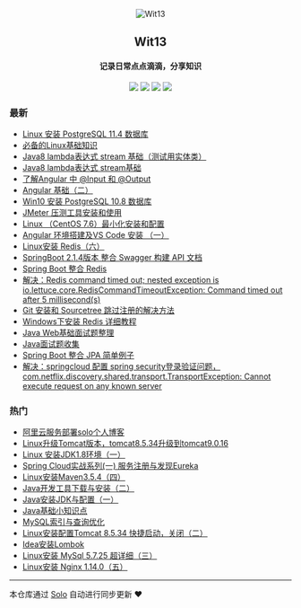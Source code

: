 <p align="center"><img alt="Wit13" src="https://avatars0.githubusercontent.com/u/25473724?s=400&u=126576524419d7855e0c28a809c0d0459a6fb8eb&v=4"></p><h2 align="center">
Wit13
</h2>

<h4 align="center">记录日常点点滴滴，分享知识</h4>
<p align="center"><a title="Wit13" target="_blank" href="https://github.com/Wit13/solo-blog"><img src="https://img.shields.io/github/last-commit/Wit13/solo-blog.svg?style=flat-square&color=FF9900"></a>
<a title="GitHub repo size in bytes" target="_blank" href="https://github.com/Wit13/solo-blog"><img src="https://img.shields.io/github/repo-size/Wit13/solo-blog.svg?style=flat-square"></a>
<a title="Solo Version" target="_blank" href="https://github.com/b3log/solo/releases"><img src="https://img.shields.io/badge/solo-3.6.3-f1e05a.svg?style=flat-square&color=blueviolet"></a>
<a title="Hits" target="_blank" href="https://github.com/b3log/hits"><img src="https://hits.b3log.org/Wit13/solo-blog.svg"></a></p>

### 最新

* [Linux 安装 PostgreSQL 11.4 数据库](http://witbolg.com/postgresql)
* [必备的Linux基础知识](http://witbolg.com/linux)
* [Java8 lambda表达式 stream 基础（测试用实体类）](http://witbolg.com/java8_lambda1_entity1)
* [Java8 lambda表达式 stream基础](http://witbolg.com/java8_lambda1)
* [了解Angular 中 @Input 和 @Output](http://witbolg.com/angular03)
* [Angular 基础（二）](http://witbolg.com/angular2)
* [Win10 安装 PostgreSQL 10.8 数据库](http://witbolg.com/postgresql1)
* [JMeter 压测工具安装和使用](http://witbolg.com/jmeter_01)
* [Linux （CentOS 7.6）最小化安装和配置](http://witbolg.com/linux_min1)
* [Angular 环境搭建及VS Code 安装 （一）](http://witbolg.com/angular1)
* [Linux安装 Redis（六）](http://witbolg.com/linux_06)
* [SpringBoot 2.1.4版本 整合 Swagger 构建 API 文档](http://witbolg.com/springboot_swagger_01)
* [Spring Boot 整合 Redis](http://witbolg.com/springboot_redis_01)
* [解决：Redis command timed out; nested exception is io.lettuce.core.RedisCommandTimeoutException: Command timed out after 5 millisecond(s)](http://witbolg.com/redis_error_01)
* [Git 安装和 Sourcetree 跳过注册的解决方法](http://witbolg.com/git1)
* [Windows下安装 Redis 详细教程](http://witbolg.com/window_redis_01)
* [Java Web基础面试题整理](http://witbolg.com/interview_03)
* [Java面试题收集](http://witbolg.com/interview_02)
* [Spring Boot 整合 JPA 简单例子](http://witbolg.com/springboot_data_01)
* [解决：springcloud 配置 spring security登录验证问题，com.netflix.discovery.shared.transport.TransportException: Cannot execute request on any known server ](http://witbolg.com/springcloud01)

### 热门

* [阿里云服务部署solo个人博客](http://witbolg.com/linux_solo_mtn)
* [Linux升级Tomcat版本，tomcat8.5.34升级到tomcat9.0.16](http://witbolg.com/linux_other_01)
* [Linux 安装JDK1.8环境（一）](http://witbolg.com/linux_01)
* [Spring Cloud实战系列(一) 服务注册与发现Eureka](http://witbolg.com/springcloud02)
* [Linux安装Maven3.5.4（四）](http://witbolg.com/linux_04)
* [Java开发工具下载与安装（二）](http://witbolg.com/javanote_02)
* [Java安装JDK与配置（一）](http://witbolg.com/javanote_01)
* [Java基础小知识点](http://witbolg.com/interview_01)
* [MySQL索引与查询优化](http://witbolg.com/mysql_optimize_01)
* [Linux安装配置Tomcat 8.5.34 快捷启动，关闭（二）](http://witbolg.com/linux_02)
* [Idea安装Lombok](http://witbolg.com/idea_01)
* [Linux安装 MySql 5.7.25 超详细（三）](http://witbolg.com/linux_03)
* [Linux安装 Nginx 1.14.0（五）](http://witbolg.com/linux_05)



---

本仓库通过 [Solo](https://github.com/b3log/solo) 自动进行同步更新 ❤️ 